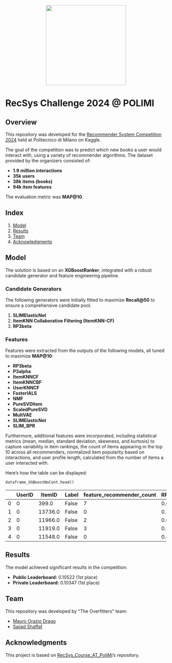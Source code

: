<p align="center">
  <img src="https://upload.wikimedia.org/wikipedia/it/b/be/Logo_Politecnico_Milano.png" width="250"/>
</p>

# RecSys Challenge 2024 @ POLIMI

## Overview

This repository was developed for the [Recommender System Competition 2024](https://www.kaggle.com/competitions/recommender-system-2024-challenge-polimi) held at Politecnico di Milano on Kaggle. 

The goal of the competition was to predict which new books a user would interact with, using a variety of recommender algorithms. The dataset provided by the organizers consisted of:

- **1.9 million interactions**
- **35k users**
- **38k items (books)**
- **94k item features**

The evaluation metric was **MAP\@10**.

## Index

1. [Model](#model)
2. [Results](#results)
3. [Team](#team)
4. [Acknowledgments](#acknowledgments)

## Model

The solution is based on an **XGBoostRanker**, integrated with a robust candidate generator and feature engineering pipeline.

### Candidate Generators

The following generators were initially fitted to maximize **Recall\@50** to ensure a comprehensive candidate pool.

1. **SLIMElasticNet**
2. **ItemKNN Collaborative Filtering (ItemKNN-CF)**
3. **RP3beta**

### Features

Features were extracted from the outputs of the following models, all tuned to maximize **MAP@10**:

- **RP3beta**
- **P3alpha**
- **ItemKNNCF**
- **ItemKNNCBF**
- **UserKNNCF**
- **FasterIALS**
- **NMF**
- **PureSVDItem**
- **ScaledPureSVD**
- **MultVAE**
- **SLIMElasticNet**
- **SLIM_BPR**

Furthermore, additional features were incorporated, including statistical metrics (mean, median, standard deviation, skewness, and kurtosis) to capture variability in item rankings, the count of items appearing in the top 10 across all recommenders, normalized item popularity based on interactions, and user profile length, calculated from the number of items a user interacted with.

Here’s how the table can be displayed:

```python
dataframe_XGBoostNoCont.head()
```

|    | UserID |  ItemID  | Label | feature_recommender_count | RP3beta_score | RP3beta_position | P3alpha_score | P3alpha_position | ItemKNNCF_score | ItemKNNCF_position | ... | SLIM_BPR_position | Mean_Position | Std_Position | Min_Position | Max_Position | Median_Position | Skew_Position | Kurtosis_Position | item_popularity | user_profile_len |
|----|--------|----------|-------|--------------------------|---------------|------------------|---------------|------------------|-----------------|--------------------|-----|-------------------|---------------|--------------|--------------|--------------|-----------------|----------------|-------------------|-----------------|-------------------|
|  0 |      0 |    399.0 | False |                        7 |        0.6433 |              6.0 |        0.4695 |             24.0 |          0.5144 |                 9  | ... |                 1 |        19.500 |        24.13 |          1.0 |         71.0 |             7.5 |          1.151 |            -0.043 |          0.1468 |            0.0178 |
|  1 |      0 |  13736.0 | False |                        0 |        0.2683 |             43.0 |        0.3418 |             39.0 |          0.0000 |                51  | ... |                53 |        36.917 |        17.24 |         11.0 |         59.0 |            41.0 |         -0.343 |            -1.406 |          0.0602 |            0.0178 |
|  2 |      0 |  11966.0 | False |                        2 |        0.0000 |             73.0 |        0.0000 |             77.0 |          0.0000 |                46  | ... |                52 |        39.500 |        27.27 |          7.0 |         87.0 |            28.5 |          0.541 |            -1.068 |          0.0317 |            0.0178 |
|  3 |      0 |  11919.0 | False |                        3 |        0.5328 |             11.0 |        0.6404 |              8.0 |          0.7749 |                 3  | ... |                24 |        24.333 |        15.93 |          3.0 |         57.0 |            25.5 |          0.462 |            -0.545 |          0.0222 |            0.0178 |
|  4 |      0 |  11548.0 | False |                        0 |        0.4916 |             13.0 |        0.0000 |             68.0 |          0.4807 |                11  | ... |                39 |        38.750 |        23.85 |         11.0 |         81.0 |            36.5 |          0.332 |            -1.110 |          0.0264 |            0.0178 |

## Results

The model achieved significant results in the competition:

- **Public Leaderboard:** 0.10522 (1st place)  
- **Private Leaderboard:** 0.10347 (1st place)

## Team

This repository was developed by "The Overfitters" team:

- [Mauro Orazio Drago](https://github.com/madratak)  
- [Sajjad Shaffaf](https://github.com/sajad002) 

## Acknowledgments

This project is based on [RecSys_Course_AT_PoliMi](https://github.com/recsyspolimi/RecSys_Course_AT_PoliMi)’s repository.
